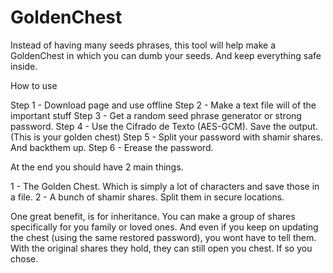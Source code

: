 # GoldenChest
Instead of having many  seeds phrases, this tool will help make a GoldenChest in which you can dumb your seeds. And keep everything safe inside.

How to use

Step 1 - Download page and use offline
Step 2 - Make a text file will of the important stuff
Step 3 - Get a random seed phrase generator or strong password.
Step 4 - Use the Cifrado de Texto (AES-GCM). Save the output. (This is your golden chest)
Step 5 - Split your password with shamir shares. And backthem up. 
Step 6 - Erease the password.

At the end you should have 2 main things.

1 - The Golden Chest. Which is simply a lot of characters and save those in a file.
2 - A bunch of shamir shares. Split them in secure locations.

One great benefit, is for inheritance. You can make a group of shares specifically for you family or loved ones.
And even if you keep on updating the chest (using the same restored password), you wont have to tell them. 
With the original shares they hold, they can still open you chest. If so you chose.
